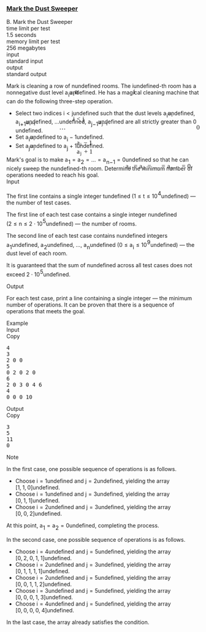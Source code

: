<h3><a href="https://codeforces.com/contest/1705/problem/B" target="_blank" rel="noopener noreferrer">Mark the Dust Sweeper</a></h3>
<div class="header"><div class="title">B. Mark the Dust Sweeper</div><div class="time-limit"><div class="property-title">time limit per test</div>1.5 seconds</div><div class="memory-limit"><div class="property-title">memory limit per test</div>256 megabytes</div><div class="input-file input-standard"><div class="property-title">input</div>standard input</div><div class="output-file output-standard"><div class="property-title">output</div>standard output</div></div><div><p>Mark is cleaning a row of <span class="MathJax_Preview" style="color: inherit;"><span class="MJXp-math" id="MJXp-Span-1"><span class="MJXp-mi MJXp-italic" id="MJXp-Span-2">n</span></span></span><span class="MathJax MathJax_Processed" id="MathJax-Element-1-Frame" tabindex="0" style=""><nobr><span class="math" id="MathJax-Span-1"><span style="display: inline-block; position: relative; width: 0em; height: 0px; font-size: 122%;"><span style="position: absolute;"><span class="mrow" id="MathJax-Span-2"><span class="mi" id="MathJax-Span-3" style="font-family: MathJax_Math-italic;">n</span></span></span></span></span></nobr></span>undefined rooms. The <span class="MathJax_Preview" style="color: inherit;"><span class="MJXp-math" id="MJXp-Span-3"><span class="MJXp-mi MJXp-italic" id="MJXp-Span-4">i</span></span></span><span class="MathJax MathJax_Processed" id="MathJax-Element-2-Frame" tabindex="0" style=""><nobr><span class="math" id="MathJax-Span-4"><span style="display: inline-block; position: relative; width: 0em; height: 0px; font-size: 122%;"><span style="position: absolute;"><span class="mrow" id="MathJax-Span-5"><span class="mi" id="MathJax-Span-6" style="font-family: MathJax_Math-italic;">i</span></span></span></span></span></nobr></span>undefined-th room has a nonnegative dust level <span class="MathJax_Preview" style="color: inherit;"><span class="MJXp-math" id="MJXp-Span-5"><span class="MJXp-msubsup" id="MJXp-Span-6"><span class="MJXp-mi MJXp-italic" id="MJXp-Span-7" style="margin-right: 0.05em;">a</span><span class="MJXp-mi MJXp-italic MJXp-script" id="MJXp-Span-8" style="vertical-align: -0.4em;">i</span></span></span></span><span class="MathJax MathJax_Processed" id="MathJax-Element-3-Frame" tabindex="0" style=""><nobr><span class="math" id="MathJax-Span-7"><span style="display: inline-block; position: relative; width: 0em; height: 0px; font-size: 122%;"><span style="position: absolute;"><span class="mrow" id="MathJax-Span-8"><span class="msubsup" id="MathJax-Span-9"><span style="display: inline-block; position: relative; width: 0.823em; height: 0px;"><span style="position: absolute; clip: rect(3.34em, 1000.53em, 4.16em, -999.997em); top: -3.978em; left: 0em;"><span class="mi" id="MathJax-Span-10" style="font-family: MathJax_Math-italic;">a</span><span style="display: inline-block; width: 0px; height: 3.984em;"></span></span><span style="position: absolute; top: -3.803em; left: 0.53em;"><span class="mi" id="MathJax-Span-11" style="font-size: 70.7%; font-family: MathJax_Math-italic;">i</span><span style="display: inline-block; width: 0px; height: 3.984em;"></span></span></span></span></span></span></span></span></nobr></span>undefined. He has a magical cleaning machine that can do the following three-step operation. </p><ul> <li> Select two indices <span class="MathJax_Preview" style="color: inherit;"><span class="MJXp-math" id="MJXp-Span-9"><span class="MJXp-mi MJXp-italic" id="MJXp-Span-10">i</span><span class="MJXp-mo" id="MJXp-Span-11" style="margin-left: 0.333em; margin-right: 0.333em;">&lt;</span><span class="MJXp-mi MJXp-italic" id="MJXp-Span-12">j</span></span></span><span class="MathJax MathJax_Processed" id="MathJax-Element-4-Frame" tabindex="0" style=""><nobr><span class="math" id="MathJax-Span-12"><span style="display: inline-block; position: relative; width: 0em; height: 0px; font-size: 122%;"><span style="position: absolute;"><span class="mrow" id="MathJax-Span-13"><span class="mi" id="MathJax-Span-14" style="font-family: MathJax_Math-italic;">i</span><span class="mo" id="MathJax-Span-15" style="font-family: MathJax_Main; padding-left: 0.296em;">&lt;</span><span class="mi" id="MathJax-Span-16" style="font-family: MathJax_Math-italic; padding-left: 0.296em;">j</span></span></span></span></span></nobr></span>undefined such that the dust levels <span class="MathJax_Preview" style="color: inherit;"><span class="MJXp-math" id="MJXp-Span-13"><span class="MJXp-msubsup" id="MJXp-Span-14"><span class="MJXp-mi MJXp-italic" id="MJXp-Span-15" style="margin-right: 0.05em;">a</span><span class="MJXp-mi MJXp-italic MJXp-script" id="MJXp-Span-16" style="vertical-align: -0.4em;">i</span></span></span></span><span class="MathJax MathJax_Processed" id="MathJax-Element-5-Frame" tabindex="0" style=""><nobr><span class="math" id="MathJax-Span-17"><span style="display: inline-block; position: relative; width: 0em; height: 0px; font-size: 122%;"><span style="position: absolute;"><span class="mrow" id="MathJax-Span-18"><span class="msubsup" id="MathJax-Span-19"><span style="display: inline-block; position: relative; width: 0.823em; height: 0px;"><span style="position: absolute; clip: rect(3.34em, 1000.53em, 4.16em, -999.997em); top: -3.978em; left: 0em;"><span class="mi" id="MathJax-Span-20" style="font-family: MathJax_Math-italic;">a</span><span style="display: inline-block; width: 0px; height: 3.984em;"></span></span><span style="position: absolute; top: -3.803em; left: 0.53em;"><span class="mi" id="MathJax-Span-21" style="font-size: 70.7%; font-family: MathJax_Math-italic;">i</span><span style="display: inline-block; width: 0px; height: 3.984em;"></span></span></span></span></span></span></span></span></nobr></span>undefined, <span class="MathJax_Preview" style="color: inherit;"><span class="MJXp-math" id="MJXp-Span-17"><span class="MJXp-msubsup" id="MJXp-Span-18"><span class="MJXp-mi MJXp-italic" id="MJXp-Span-19" style="margin-right: 0.05em;">a</span><span class="MJXp-mrow MJXp-script" id="MJXp-Span-20" style="vertical-align: -0.4em;"><span class="MJXp-mi MJXp-italic" id="MJXp-Span-21">i</span><span class="MJXp-mo" id="MJXp-Span-22">+</span><span class="MJXp-mn" id="MJXp-Span-23">1</span></span></span></span></span><span class="MathJax MathJax_Processed" id="MathJax-Element-6-Frame" tabindex="0" style=""><nobr><span class="math" id="MathJax-Span-22"><span style="display: inline-block; position: relative; width: 0em; height: 0px; font-size: 122%;"><span style="position: absolute;"><span class="mrow" id="MathJax-Span-23"><span class="msubsup" id="MathJax-Span-24"><span style="display: inline-block; position: relative; width: 1.759em; height: 0px;"><span style="position: absolute; clip: rect(3.34em, 1000.53em, 4.16em, -999.997em); top: -3.978em; left: 0em;"><span class="mi" id="MathJax-Span-25" style="font-family: MathJax_Math-italic;">a</span><span style="display: inline-block; width: 0px; height: 3.984em;"></span></span><span style="position: absolute; top: -3.803em; left: 0.53em;"><span class="texatom" id="MathJax-Span-26"><span class="mrow" id="MathJax-Span-27"><span class="mi" id="MathJax-Span-28" style="font-size: 70.7%; font-family: MathJax_Math-italic;">i</span><span class="mo" id="MathJax-Span-29" style="font-size: 70.7%; font-family: MathJax_Main;">+</span><span class="mn" id="MathJax-Span-30" style="font-size: 70.7%; font-family: MathJax_Main;">1</span></span></span><span style="display: inline-block; width: 0px; height: 3.984em;"></span></span></span></span></span></span></span></span></nobr></span>undefined, <span class="MathJax_Preview" style="color: inherit;"><span class="MJXp-math" id="MJXp-Span-24"><span class="MJXp-mo" id="MJXp-Span-25" style="margin-left: 0em; margin-right: 0em;">…</span></span></span><span class="MathJax MathJax_Processed" id="MathJax-Element-7-Frame" tabindex="0" style=""><nobr><span class="math" id="MathJax-Span-31"><span style="display: inline-block; position: relative; width: 0em; height: 0px; font-size: 122%;"><span style="position: absolute;"><span class="mrow" id="MathJax-Span-32"><span class="mo" id="MathJax-Span-33" style="font-family: MathJax_Main;">…</span></span></span></span></span></nobr></span>undefined, <span class="MathJax_Preview" style="color: inherit;"><span class="MJXp-math" id="MJXp-Span-26"><span class="MJXp-msubsup" id="MJXp-Span-27"><span class="MJXp-mi MJXp-italic" id="MJXp-Span-28" style="margin-right: 0.05em;">a</span><span class="MJXp-mrow MJXp-script" id="MJXp-Span-29" style="vertical-align: -0.4em;"><span class="MJXp-mi MJXp-italic" id="MJXp-Span-30">j</span><span class="MJXp-mo" id="MJXp-Span-31">−</span><span class="MJXp-mn" id="MJXp-Span-32">1</span></span></span></span></span><span class="MathJax MathJax_Processed" id="MathJax-Element-8-Frame" tabindex="0" style=""><nobr><span class="math" id="MathJax-Span-34"><span style="display: inline-block; position: relative; width: 0em; height: 0px; font-size: 122%;"><span style="position: absolute;"><span class="mrow" id="MathJax-Span-35"><span class="msubsup" id="MathJax-Span-36"><span style="display: inline-block; position: relative; width: 1.818em; height: 0px;"><span style="position: absolute; clip: rect(3.34em, 1000.53em, 4.16em, -999.997em); top: -3.978em; left: 0em;"><span class="mi" id="MathJax-Span-37" style="font-family: MathJax_Math-italic;">a</span><span style="display: inline-block; width: 0px; height: 3.984em;"></span></span><span style="position: absolute; top: -3.803em; left: 0.53em;"><span class="texatom" id="MathJax-Span-38"><span class="mrow" id="MathJax-Span-39"><span class="mi" id="MathJax-Span-40" style="font-size: 70.7%; font-family: MathJax_Math-italic;">j</span><span class="mo" id="MathJax-Span-41" style="font-size: 70.7%; font-family: MathJax_Main;">−</span><span class="mn" id="MathJax-Span-42" style="font-size: 70.7%; font-family: MathJax_Main;">1</span></span></span><span style="display: inline-block; width: 0px; height: 3.984em;"></span></span></span></span></span></span></span></span></nobr></span>undefined are all strictly greater than <span class="MathJax_Preview" style="color: inherit;"><span class="MJXp-math" id="MJXp-Span-33"><span class="MJXp-mn" id="MJXp-Span-34">0</span></span></span><span class="MathJax MathJax_Processed" id="MathJax-Element-9-Frame" tabindex="0" style=""><nobr><span class="math" id="MathJax-Span-43"><span style="display: inline-block; position: relative; width: 0em; height: 0px; font-size: 122%;"><span style="position: absolute;"><span class="mrow" id="MathJax-Span-44"><span class="mn" id="MathJax-Span-45" style="font-family: MathJax_Main;">0</span></span></span></span></span></nobr></span>undefined. </li><li> Set <span class="MathJax_Preview" style="color: inherit;"><span class="MJXp-math" id="MJXp-Span-35"><span class="MJXp-msubsup" id="MJXp-Span-36"><span class="MJXp-mi MJXp-italic" id="MJXp-Span-37" style="margin-right: 0.05em;">a</span><span class="MJXp-mi MJXp-italic MJXp-script" id="MJXp-Span-38" style="vertical-align: -0.4em;">i</span></span></span></span><span class="MathJax MathJax_Processed" id="MathJax-Element-10-Frame" tabindex="0" style=""><nobr><span class="math" id="MathJax-Span-46"><span style="display: inline-block; position: relative; width: 0em; height: 0px; font-size: 122%;"><span style="position: absolute;"><span class="mrow" id="MathJax-Span-47"><span class="msubsup" id="MathJax-Span-48"><span style="display: inline-block; position: relative; width: 0.823em; height: 0px;"><span style="position: absolute; clip: rect(3.34em, 1000.53em, 4.16em, -999.997em); top: -3.978em; left: 0em;"><span class="mi" id="MathJax-Span-49" style="font-family: MathJax_Math-italic;">a</span><span style="display: inline-block; width: 0px; height: 3.984em;"></span></span><span style="position: absolute; top: -3.803em; left: 0.53em;"><span class="mi" id="MathJax-Span-50" style="font-size: 70.7%; font-family: MathJax_Math-italic;">i</span><span style="display: inline-block; width: 0px; height: 3.984em;"></span></span></span></span></span></span></span></span></nobr></span>undefined to <span class="MathJax_Preview" style="color: inherit;"><span class="MJXp-math" id="MJXp-Span-39"><span class="MJXp-msubsup" id="MJXp-Span-40"><span class="MJXp-mi MJXp-italic" id="MJXp-Span-41" style="margin-right: 0.05em;">a</span><span class="MJXp-mi MJXp-italic MJXp-script" id="MJXp-Span-42" style="vertical-align: -0.4em;">i</span></span><span class="MJXp-mo" id="MJXp-Span-43" style="margin-left: 0.267em; margin-right: 0.267em;">−</span><span class="MJXp-mn" id="MJXp-Span-44">1</span></span></span><span class="MathJax MathJax_Processed" id="MathJax-Element-11-Frame" tabindex="0" style=""><nobr><span class="math" id="MathJax-Span-51"><span style="display: inline-block; position: relative; width: 0em; height: 0px; font-size: 122%;"><span style="position: absolute;"><span class="mrow" id="MathJax-Span-52"><span class="msubsup" id="MathJax-Span-53"><span style="display: inline-block; position: relative; width: 0.823em; height: 0px;"><span style="position: absolute; clip: rect(3.34em, 1000.53em, 4.16em, -999.997em); top: -3.978em; left: 0em;"><span class="mi" id="MathJax-Span-54" style="font-family: MathJax_Math-italic;">a</span><span style="display: inline-block; width: 0px; height: 3.984em;"></span></span><span style="position: absolute; top: -3.803em; left: 0.53em;"><span class="mi" id="MathJax-Span-55" style="font-size: 70.7%; font-family: MathJax_Math-italic;">i</span><span style="display: inline-block; width: 0px; height: 3.984em;"></span></span></span></span><span class="mo" id="MathJax-Span-56" style="font-family: MathJax_Main; padding-left: 0.237em;">−</span><span class="mn" id="MathJax-Span-57" style="font-family: MathJax_Main; padding-left: 0.237em;">1</span></span></span></span></span></nobr></span>undefined. </li><li> Set <span class="MathJax_Preview" style="color: inherit;"><span class="MJXp-math" id="MJXp-Span-45"><span class="MJXp-msubsup" id="MJXp-Span-46"><span class="MJXp-mi MJXp-italic" id="MJXp-Span-47" style="margin-right: 0.05em;">a</span><span class="MJXp-mi MJXp-italic MJXp-script" id="MJXp-Span-48" style="vertical-align: -0.4em;">j</span></span></span></span><span class="MathJax MathJax_Processed" id="MathJax-Element-12-Frame" tabindex="0" style=""><nobr><span class="math" id="MathJax-Span-58"><span style="display: inline-block; position: relative; width: 0em; height: 0px; font-size: 122%;"><span style="position: absolute;"><span class="mrow" id="MathJax-Span-59"><span class="msubsup" id="MathJax-Span-60"><span style="display: inline-block; position: relative; width: 0.881em; height: 0px;"><span style="position: absolute; clip: rect(3.34em, 1000.53em, 4.16em, -999.997em); top: -3.978em; left: 0em;"><span class="mi" id="MathJax-Span-61" style="font-family: MathJax_Math-italic;">a</span><span style="display: inline-block; width: 0px; height: 3.984em;"></span></span><span style="position: absolute; top: -3.803em; left: 0.53em;"><span class="mi" id="MathJax-Span-62" style="font-size: 70.7%; font-family: MathJax_Math-italic;">j</span><span style="display: inline-block; width: 0px; height: 3.984em;"></span></span></span></span></span></span></span></span></nobr></span>undefined to <span class="MathJax_Preview" style="color: inherit;"><span class="MJXp-math" id="MJXp-Span-49"><span class="MJXp-msubsup" id="MJXp-Span-50"><span class="MJXp-mi MJXp-italic" id="MJXp-Span-51" style="margin-right: 0.05em;">a</span><span class="MJXp-mi MJXp-italic MJXp-script" id="MJXp-Span-52" style="vertical-align: -0.4em;">j</span></span><span class="MJXp-mo" id="MJXp-Span-53" style="margin-left: 0.267em; margin-right: 0.267em;">+</span><span class="MJXp-mn" id="MJXp-Span-54">1</span></span></span><span class="MathJax MathJax_Processed" id="MathJax-Element-13-Frame" tabindex="0" style=""><nobr><span class="math" id="MathJax-Span-63"><span style="display: inline-block; position: relative; width: 0em; height: 0px; font-size: 122%;"><span style="position: absolute;"><span class="mrow" id="MathJax-Span-64"><span class="msubsup" id="MathJax-Span-65"><span style="display: inline-block; position: relative; width: 0.881em; height: 0px;"><span style="position: absolute; clip: rect(3.34em, 1000.53em, 4.16em, -999.997em); top: -3.978em; left: 0em;"><span class="mi" id="MathJax-Span-66" style="font-family: MathJax_Math-italic;">a</span><span style="display: inline-block; width: 0px; height: 3.984em;"></span></span><span style="position: absolute; top: -3.803em; left: 0.53em;"><span class="mi" id="MathJax-Span-67" style="font-size: 70.7%; font-family: MathJax_Math-italic;">j</span><span style="display: inline-block; width: 0px; height: 3.984em;"></span></span></span></span><span class="mo" id="MathJax-Span-68" style="font-family: MathJax_Main; padding-left: 0.237em;">+</span><span class="mn" id="MathJax-Span-69" style="font-family: MathJax_Main; padding-left: 0.237em;">1</span></span></span></span></span></nobr></span>undefined. </li></ul> Mark's goal is to make <span class="MathJax_Preview" style="color: inherit;"><span class="MJXp-math" id="MJXp-Span-55"><span class="MJXp-msubsup" id="MJXp-Span-56"><span class="MJXp-mi MJXp-italic" id="MJXp-Span-57" style="margin-right: 0.05em;">a</span><span class="MJXp-mn MJXp-script" id="MJXp-Span-58" style="vertical-align: -0.4em;">1</span></span><span class="MJXp-mo" id="MJXp-Span-59" style="margin-left: 0.333em; margin-right: 0.333em;">=</span><span class="MJXp-msubsup" id="MJXp-Span-60"><span class="MJXp-mi MJXp-italic" id="MJXp-Span-61" style="margin-right: 0.05em;">a</span><span class="MJXp-mn MJXp-script" id="MJXp-Span-62" style="vertical-align: -0.4em;">2</span></span><span class="MJXp-mo" id="MJXp-Span-63" style="margin-left: 0.333em; margin-right: 0.333em;">=</span><span class="MJXp-mo" id="MJXp-Span-64" style="margin-left: 0em; margin-right: 0em;">…</span><span class="MJXp-mo" id="MJXp-Span-65" style="margin-left: 0.333em; margin-right: 0.333em;">=</span><span class="MJXp-msubsup" id="MJXp-Span-66"><span class="MJXp-mi MJXp-italic" id="MJXp-Span-67" style="margin-right: 0.05em;">a</span><span class="MJXp-mrow MJXp-script" id="MJXp-Span-68" style="vertical-align: -0.4em;"><span class="MJXp-mi MJXp-italic" id="MJXp-Span-69">n</span><span class="MJXp-mo" id="MJXp-Span-70">−</span><span class="MJXp-mn" id="MJXp-Span-71">1</span></span></span><span class="MJXp-mo" id="MJXp-Span-72" style="margin-left: 0.333em; margin-right: 0.333em;">=</span><span class="MJXp-mn" id="MJXp-Span-73">0</span></span></span><span class="MathJax MathJax_Processed" id="MathJax-Element-14-Frame" tabindex="0" style=""><nobr><span class="math" id="MathJax-Span-70"><span style="display: inline-block; position: relative; width: 0em; height: 0px; font-size: 122%;"><span style="position: absolute;"><span class="mrow" id="MathJax-Span-71"><span class="msubsup" id="MathJax-Span-72"><span style="display: inline-block; position: relative; width: 0.94em; height: 0px;"><span style="position: absolute; clip: rect(3.34em, 1000.53em, 4.16em, -999.997em); top: -3.978em; left: 0em;"><span class="mi" id="MathJax-Span-73" style="font-family: MathJax_Math-italic;">a</span><span style="display: inline-block; width: 0px; height: 3.984em;"></span></span><span style="position: absolute; top: -3.803em; left: 0.53em;"><span class="mn" id="MathJax-Span-74" style="font-size: 70.7%; font-family: MathJax_Main;">1</span><span style="display: inline-block; width: 0px; height: 3.984em;"></span></span></span></span><span class="mo" id="MathJax-Span-75" style="font-family: MathJax_Main; padding-left: 0.296em;">=</span><span class="msubsup" id="MathJax-Span-76" style="padding-left: 0.296em;"><span style="display: inline-block; position: relative; width: 0.94em; height: 0px;"><span style="position: absolute; clip: rect(3.34em, 1000.53em, 4.16em, -999.997em); top: -3.978em; left: 0em;"><span class="mi" id="MathJax-Span-77" style="font-family: MathJax_Math-italic;">a</span><span style="display: inline-block; width: 0px; height: 3.984em;"></span></span><span style="position: absolute; top: -3.803em; left: 0.53em;"><span class="mn" id="MathJax-Span-78" style="font-size: 70.7%; font-family: MathJax_Main;">2</span><span style="display: inline-block; width: 0px; height: 3.984em;"></span></span></span></span><span class="mo" id="MathJax-Span-79" style="font-family: MathJax_Main; padding-left: 0.296em;">=</span><span class="mo" id="MathJax-Span-80" style="font-family: MathJax_Main; padding-left: 0.296em;">…</span><span class="mo" id="MathJax-Span-81" style="font-family: MathJax_Main; padding-left: 0.296em;">=</span><span class="msubsup" id="MathJax-Span-82" style="padding-left: 0.296em;"><span style="display: inline-block; position: relative; width: 1.935em; height: 0px;"><span style="position: absolute; clip: rect(3.34em, 1000.53em, 4.16em, -999.997em); top: -3.978em; left: 0em;"><span class="mi" id="MathJax-Span-83" style="font-family: MathJax_Math-italic;">a</span><span style="display: inline-block; width: 0px; height: 3.984em;"></span></span><span style="position: absolute; top: -3.803em; left: 0.53em;"><span class="texatom" id="MathJax-Span-84"><span class="mrow" id="MathJax-Span-85"><span class="mi" id="MathJax-Span-86" style="font-size: 70.7%; font-family: MathJax_Math-italic;">n</span><span class="mo" id="MathJax-Span-87" style="font-size: 70.7%; font-family: MathJax_Main;">−</span><span class="mn" id="MathJax-Span-88" style="font-size: 70.7%; font-family: MathJax_Main;">1</span></span></span><span style="display: inline-block; width: 0px; height: 3.984em;"></span></span></span></span><span class="mo" id="MathJax-Span-89" style="font-family: MathJax_Main; padding-left: 0.296em;">=</span><span class="mn" id="MathJax-Span-90" style="font-family: MathJax_Main; padding-left: 0.296em;">0</span></span></span></span></span></nobr></span>undefined so that he can nicely sweep the <span class="MathJax_Preview" style="color: inherit;"><span class="MJXp-math" id="MJXp-Span-74"><span class="MJXp-mi MJXp-italic" id="MJXp-Span-75">n</span></span></span><span class="MathJax MathJax_Processing" id="MathJax-Element-15-Frame" tabindex="0"></span>undefined-th room. Determine the minimum number of operations needed to reach his goal.</div><div class="input-specification"><div class="section-title">Input</div><p>The first line contains a single integer <span class="MathJax_Preview" style="color: inherit;"><span class="MJXp-math" id="MJXp-Span-76"><span class="MJXp-mi MJXp-italic" id="MJXp-Span-77">t</span></span></span><span class="MathJax MathJax_Processing" id="MathJax-Element-16-Frame" tabindex="0"></span>undefined (<span class="MathJax_Preview" style="color: inherit;"><span class="MJXp-math" id="MJXp-Span-78"><span class="MJXp-mn" id="MJXp-Span-79">1</span><span class="MJXp-mo" id="MJXp-Span-80" style="margin-left: 0.333em; margin-right: 0.333em;">≤</span><span class="MJXp-mi MJXp-italic" id="MJXp-Span-81">t</span><span class="MJXp-mo" id="MJXp-Span-82" style="margin-left: 0.333em; margin-right: 0.333em;">≤</span><span class="MJXp-msubsup" id="MJXp-Span-83"><span class="MJXp-mn" id="MJXp-Span-84" style="margin-right: 0.05em;">10</span><span class="MJXp-mn MJXp-script" id="MJXp-Span-85" style="vertical-align: 0.5em;">4</span></span></span></span><span class="MathJax MathJax_Processing" id="MathJax-Element-17-Frame" tabindex="0"></span>undefined) — the number of test cases.</p><p>The first line of each test case contains a single integer <span class="MathJax_Preview" style="color: inherit;"><span class="MJXp-math" id="MJXp-Span-86"><span class="MJXp-mi MJXp-italic" id="MJXp-Span-87">n</span></span></span><span class="MathJax MathJax_Processing" id="MathJax-Element-18-Frame" tabindex="0"></span>undefined (<span class="MathJax_Preview" style="color: inherit;"><span class="MJXp-math" id="MJXp-Span-88"><span class="MJXp-mn" id="MJXp-Span-89">2</span><span class="MJXp-mo" id="MJXp-Span-90" style="margin-left: 0.333em; margin-right: 0.333em;">≤</span><span class="MJXp-mi MJXp-italic" id="MJXp-Span-91">n</span><span class="MJXp-mo" id="MJXp-Span-92" style="margin-left: 0.333em; margin-right: 0.333em;">≤</span><span class="MJXp-mn" id="MJXp-Span-93">2</span><span class="MJXp-mo" id="MJXp-Span-94" style="margin-left: 0.267em; margin-right: 0.267em;">⋅</span><span class="MJXp-msubsup" id="MJXp-Span-95"><span class="MJXp-mn" id="MJXp-Span-96" style="margin-right: 0.05em;">10</span><span class="MJXp-mn MJXp-script" id="MJXp-Span-97" style="vertical-align: 0.5em;">5</span></span></span></span><span class="MathJax MathJax_Processing" id="MathJax-Element-19-Frame" tabindex="0"></span>undefined) — the number of rooms.</p><p>The second line of each test case contains <span class="MathJax_Preview" style="color: inherit;"><span class="MJXp-math" id="MJXp-Span-98"><span class="MJXp-mi MJXp-italic" id="MJXp-Span-99">n</span></span></span><span class="MathJax MathJax_Processing" id="MathJax-Element-20-Frame" tabindex="0"></span>undefined integers <span class="MathJax_Preview" style="color: inherit;"><span class="MJXp-math" id="MJXp-Span-100"><span class="MJXp-msubsup" id="MJXp-Span-101"><span class="MJXp-mi MJXp-italic" id="MJXp-Span-102" style="margin-right: 0.05em;">a</span><span class="MJXp-mn MJXp-script" id="MJXp-Span-103" style="vertical-align: -0.4em;">1</span></span></span></span><span class="MathJax MathJax_Processing" id="MathJax-Element-21-Frame" tabindex="0"></span>undefined, <span class="MathJax_Preview" style="color: inherit;"><span class="MJXp-math" id="MJXp-Span-104"><span class="MJXp-msubsup" id="MJXp-Span-105"><span class="MJXp-mi MJXp-italic" id="MJXp-Span-106" style="margin-right: 0.05em;">a</span><span class="MJXp-mn MJXp-script" id="MJXp-Span-107" style="vertical-align: -0.4em;">2</span></span></span></span><span class="MathJax MathJax_Processing" id="MathJax-Element-22-Frame" tabindex="0"></span>undefined, ..., <span class="MathJax_Preview" style="color: inherit;"><span class="MJXp-math" id="MJXp-Span-108"><span class="MJXp-msubsup" id="MJXp-Span-109"><span class="MJXp-mi MJXp-italic" id="MJXp-Span-110" style="margin-right: 0.05em;">a</span><span class="MJXp-mi MJXp-italic MJXp-script" id="MJXp-Span-111" style="vertical-align: -0.4em;">n</span></span></span></span><span class="MathJax MathJax_Processing" id="MathJax-Element-23-Frame" tabindex="0"></span>undefined (<span class="MathJax_Preview" style="color: inherit;"><span class="MJXp-math" id="MJXp-Span-112"><span class="MJXp-mn" id="MJXp-Span-113">0</span><span class="MJXp-mo" id="MJXp-Span-114" style="margin-left: 0.333em; margin-right: 0.333em;">≤</span><span class="MJXp-msubsup" id="MJXp-Span-115"><span class="MJXp-mi MJXp-italic" id="MJXp-Span-116" style="margin-right: 0.05em;">a</span><span class="MJXp-mi MJXp-italic MJXp-script" id="MJXp-Span-117" style="vertical-align: -0.4em;">i</span></span><span class="MJXp-mo" id="MJXp-Span-118" style="margin-left: 0.333em; margin-right: 0.333em;">≤</span><span class="MJXp-msubsup" id="MJXp-Span-119"><span class="MJXp-mn" id="MJXp-Span-120" style="margin-right: 0.05em;">10</span><span class="MJXp-mn MJXp-script" id="MJXp-Span-121" style="vertical-align: 0.5em;">9</span></span></span></span><span class="MathJax MathJax_Processing" id="MathJax-Element-24-Frame" tabindex="0"></span>undefined) — the dust level of each room.</p><p>It is guaranteed that the sum of <span class="MathJax_Preview" style="color: inherit;"><span class="MJXp-math" id="MJXp-Span-122"><span class="MJXp-mi MJXp-italic" id="MJXp-Span-123">n</span></span></span><span class="MathJax MathJax_Processing" id="MathJax-Element-25-Frame" tabindex="0"></span>undefined across all test cases does not exceed <span class="MathJax_Preview" style="color: inherit;"><span class="MJXp-math" id="MJXp-Span-124"><span class="MJXp-mn" id="MJXp-Span-125">2</span><span class="MJXp-mo" id="MJXp-Span-126" style="margin-left: 0.267em; margin-right: 0.267em;">⋅</span><span class="MJXp-msubsup" id="MJXp-Span-127"><span class="MJXp-mn" id="MJXp-Span-128" style="margin-right: 0.05em;">10</span><span class="MJXp-mn MJXp-script" id="MJXp-Span-129" style="vertical-align: 0.5em;">5</span></span></span></span><span class="MathJax MathJax_Processing" id="MathJax-Element-26-Frame" tabindex="0"></span>undefined.</p></div><div class="output-specification"><div class="section-title">Output</div><p>For each test case, print a line containing a single integer — the minimum number of operations. It can be proven that there is a sequence of operations that meets the goal.</p></div><div class="sample-tests"><div class="section-title">Example</div><div class="sample-test"><div class="input"><div class="title">Input<div title="Copy" data-clipboard-target="#id0026045422472382795" id="id001012050148548801" class="input-output-copier">Copy</div></div><pre id="id0026045422472382795"><div class="test-example-line test-example-line-even test-example-line-0">4</div><div class="test-example-line test-example-line-odd test-example-line-1">3</div><div class="test-example-line test-example-line-odd test-example-line-1">2 0 0</div><div class="test-example-line test-example-line-even test-example-line-2">5</div><div class="test-example-line test-example-line-even test-example-line-2">0 2 0 2 0</div><div class="test-example-line test-example-line-odd test-example-line-3">6</div><div class="test-example-line test-example-line-odd test-example-line-3">2 0 3 0 4 6</div><div class="test-example-line test-example-line-even test-example-line-4">4</div><div class="test-example-line test-example-line-even test-example-line-4">0 0 0 10</div></pre></div><div class="output"><div class="title">Output<div title="Copy" data-clipboard-target="#id007308238597231222" id="id009571971110805773" class="input-output-copier">Copy</div></div><pre id="id007308238597231222">3
5
11
0
</pre></div></div></div><div class="note"><div class="section-title">Note</div><p>In the first case, one possible sequence of operations is as follows. </p><ul> <li> Choose <span class="MathJax_Preview" style="color: inherit;"><span class="MJXp-math" id="MJXp-Span-130"><span class="MJXp-mi MJXp-italic" id="MJXp-Span-131">i</span><span class="MJXp-mo" id="MJXp-Span-132" style="margin-left: 0.333em; margin-right: 0.333em;">=</span><span class="MJXp-mn" id="MJXp-Span-133">1</span></span></span><span class="MathJax MathJax_Processing" id="MathJax-Element-27-Frame" tabindex="0"></span>undefined and <span class="MathJax_Preview" style="color: inherit;"><span class="MJXp-math" id="MJXp-Span-134"><span class="MJXp-mi MJXp-italic" id="MJXp-Span-135">j</span><span class="MJXp-mo" id="MJXp-Span-136" style="margin-left: 0.333em; margin-right: 0.333em;">=</span><span class="MJXp-mn" id="MJXp-Span-137">2</span></span></span><span class="MathJax MathJax_Processing" id="MathJax-Element-28-Frame" tabindex="0"></span>undefined, yielding the array <span class="MathJax_Preview" style="color: inherit;"><span class="MJXp-math" id="MJXp-Span-138"><span class="MJXp-mo" id="MJXp-Span-139" style="margin-left: 0em; margin-right: 0em;">[</span><span class="MJXp-mn" id="MJXp-Span-140">1</span><span class="MJXp-mo" id="MJXp-Span-141" style="margin-left: 0em; margin-right: 0.222em;">,</span><span class="MJXp-mn" id="MJXp-Span-142">1</span><span class="MJXp-mo" id="MJXp-Span-143" style="margin-left: 0em; margin-right: 0.222em;">,</span><span class="MJXp-mn" id="MJXp-Span-144">0</span><span class="MJXp-mo" id="MJXp-Span-145" style="margin-left: 0em; margin-right: 0em;">]</span></span></span><span class="MathJax MathJax_Processing" id="MathJax-Element-29-Frame" tabindex="0"></span>undefined. </li><li> Choose <span class="MathJax_Preview" style="color: inherit;"><span class="MJXp-math" id="MJXp-Span-146"><span class="MJXp-mi MJXp-italic" id="MJXp-Span-147">i</span><span class="MJXp-mo" id="MJXp-Span-148" style="margin-left: 0.333em; margin-right: 0.333em;">=</span><span class="MJXp-mn" id="MJXp-Span-149">1</span></span></span><span class="MathJax MathJax_Processing" id="MathJax-Element-30-Frame" tabindex="0"></span>undefined and <span class="MathJax_Preview" style="color: inherit;"><span class="MJXp-math" id="MJXp-Span-150"><span class="MJXp-mi MJXp-italic" id="MJXp-Span-151">j</span><span class="MJXp-mo" id="MJXp-Span-152" style="margin-left: 0.333em; margin-right: 0.333em;">=</span><span class="MJXp-mn" id="MJXp-Span-153">3</span></span></span><span class="MathJax MathJax_Processing" id="MathJax-Element-31-Frame" tabindex="0"></span>undefined, yielding the array <span class="MathJax_Preview" style="color: inherit;"><span class="MJXp-math" id="MJXp-Span-154"><span class="MJXp-mo" id="MJXp-Span-155" style="margin-left: 0em; margin-right: 0em;">[</span><span class="MJXp-mn" id="MJXp-Span-156">0</span><span class="MJXp-mo" id="MJXp-Span-157" style="margin-left: 0em; margin-right: 0.222em;">,</span><span class="MJXp-mn" id="MJXp-Span-158">1</span><span class="MJXp-mo" id="MJXp-Span-159" style="margin-left: 0em; margin-right: 0.222em;">,</span><span class="MJXp-mn" id="MJXp-Span-160">1</span><span class="MJXp-mo" id="MJXp-Span-161" style="margin-left: 0em; margin-right: 0em;">]</span></span></span><span class="MathJax MathJax_Processing" id="MathJax-Element-32-Frame" tabindex="0"></span>undefined. </li><li> Choose <span class="MathJax_Preview" style="color: inherit;"><span class="MJXp-math" id="MJXp-Span-162"><span class="MJXp-mi MJXp-italic" id="MJXp-Span-163">i</span><span class="MJXp-mo" id="MJXp-Span-164" style="margin-left: 0.333em; margin-right: 0.333em;">=</span><span class="MJXp-mn" id="MJXp-Span-165">2</span></span></span><span class="MathJax MathJax_Processing" id="MathJax-Element-33-Frame" tabindex="0"></span>undefined and <span class="MathJax_Preview" style="color: inherit;"><span class="MJXp-math" id="MJXp-Span-166"><span class="MJXp-mi MJXp-italic" id="MJXp-Span-167">j</span><span class="MJXp-mo" id="MJXp-Span-168" style="margin-left: 0.333em; margin-right: 0.333em;">=</span><span class="MJXp-mn" id="MJXp-Span-169">3</span></span></span><span class="MathJax MathJax_Processing" id="MathJax-Element-34-Frame" tabindex="0"></span>undefined, yielding the array <span class="MathJax_Preview" style="color: inherit;"><span class="MJXp-math" id="MJXp-Span-170"><span class="MJXp-mo" id="MJXp-Span-171" style="margin-left: 0em; margin-right: 0em;">[</span><span class="MJXp-mn" id="MJXp-Span-172">0</span><span class="MJXp-mo" id="MJXp-Span-173" style="margin-left: 0em; margin-right: 0.222em;">,</span><span class="MJXp-mn" id="MJXp-Span-174">0</span><span class="MJXp-mo" id="MJXp-Span-175" style="margin-left: 0em; margin-right: 0.222em;">,</span><span class="MJXp-mn" id="MJXp-Span-176">2</span><span class="MJXp-mo" id="MJXp-Span-177" style="margin-left: 0em; margin-right: 0em;">]</span></span></span><span class="MathJax MathJax_Processing" id="MathJax-Element-35-Frame" tabindex="0"></span>undefined. </li></ul> At this point, <span class="MathJax_Preview" style="color: inherit;"><span class="MJXp-math" id="MJXp-Span-178"><span class="MJXp-msubsup" id="MJXp-Span-179"><span class="MJXp-mi MJXp-italic" id="MJXp-Span-180" style="margin-right: 0.05em;">a</span><span class="MJXp-mn MJXp-script" id="MJXp-Span-181" style="vertical-align: -0.4em;">1</span></span><span class="MJXp-mo" id="MJXp-Span-182" style="margin-left: 0.333em; margin-right: 0.333em;">=</span><span class="MJXp-msubsup" id="MJXp-Span-183"><span class="MJXp-mi MJXp-italic" id="MJXp-Span-184" style="margin-right: 0.05em;">a</span><span class="MJXp-mn MJXp-script" id="MJXp-Span-185" style="vertical-align: -0.4em;">2</span></span><span class="MJXp-mo" id="MJXp-Span-186" style="margin-left: 0.333em; margin-right: 0.333em;">=</span><span class="MJXp-mn" id="MJXp-Span-187">0</span></span></span><span class="MathJax MathJax_Processing" id="MathJax-Element-36-Frame" tabindex="0"></span>undefined, completing the process.<p>In the second case, one possible sequence of operations is as follows. </p><ul> <li> Choose <span class="MathJax_Preview" style="color: inherit;"><span class="MJXp-math" id="MJXp-Span-188"><span class="MJXp-mi MJXp-italic" id="MJXp-Span-189">i</span><span class="MJXp-mo" id="MJXp-Span-190" style="margin-left: 0.333em; margin-right: 0.333em;">=</span><span class="MJXp-mn" id="MJXp-Span-191">4</span></span></span><span class="MathJax MathJax_Processing" id="MathJax-Element-37-Frame" tabindex="0"></span>undefined and <span class="MathJax_Preview" style="color: inherit;"><span class="MJXp-math" id="MJXp-Span-192"><span class="MJXp-mi MJXp-italic" id="MJXp-Span-193">j</span><span class="MJXp-mo" id="MJXp-Span-194" style="margin-left: 0.333em; margin-right: 0.333em;">=</span><span class="MJXp-mn" id="MJXp-Span-195">5</span></span></span><span class="MathJax MathJax_Processing" id="MathJax-Element-38-Frame" tabindex="0"></span>undefined, yielding the array <span class="MathJax_Preview" style="color: inherit;"><span class="MJXp-math" id="MJXp-Span-196"><span class="MJXp-mo" id="MJXp-Span-197" style="margin-left: 0em; margin-right: 0em;">[</span><span class="MJXp-mn" id="MJXp-Span-198">0</span><span class="MJXp-mo" id="MJXp-Span-199" style="margin-left: 0em; margin-right: 0.222em;">,</span><span class="MJXp-mn" id="MJXp-Span-200">2</span><span class="MJXp-mo" id="MJXp-Span-201" style="margin-left: 0em; margin-right: 0.222em;">,</span><span class="MJXp-mn" id="MJXp-Span-202">0</span><span class="MJXp-mo" id="MJXp-Span-203" style="margin-left: 0em; margin-right: 0.222em;">,</span><span class="MJXp-mn" id="MJXp-Span-204">1</span><span class="MJXp-mo" id="MJXp-Span-205" style="margin-left: 0em; margin-right: 0.222em;">,</span><span class="MJXp-mn" id="MJXp-Span-206">1</span><span class="MJXp-mo" id="MJXp-Span-207" style="margin-left: 0em; margin-right: 0em;">]</span></span></span><span class="MathJax MathJax_Processing" id="MathJax-Element-39-Frame" tabindex="0"></span>undefined. </li><li> Choose <span class="MathJax_Preview" style="color: inherit;"><span class="MJXp-math" id="MJXp-Span-208"><span class="MJXp-mi MJXp-italic" id="MJXp-Span-209">i</span><span class="MJXp-mo" id="MJXp-Span-210" style="margin-left: 0.333em; margin-right: 0.333em;">=</span><span class="MJXp-mn" id="MJXp-Span-211">2</span></span></span><span class="MathJax MathJax_Processing" id="MathJax-Element-40-Frame" tabindex="0"></span>undefined and <span class="MathJax_Preview" style="color: inherit;"><span class="MJXp-math" id="MJXp-Span-212"><span class="MJXp-mi MJXp-italic" id="MJXp-Span-213">j</span><span class="MJXp-mo" id="MJXp-Span-214" style="margin-left: 0.333em; margin-right: 0.333em;">=</span><span class="MJXp-mn" id="MJXp-Span-215">3</span></span></span><span class="MathJax MathJax_Processing" id="MathJax-Element-41-Frame" tabindex="0"></span>undefined, yielding the array <span class="MathJax_Preview" style="color: inherit;"><span class="MJXp-math" id="MJXp-Span-216"><span class="MJXp-mo" id="MJXp-Span-217" style="margin-left: 0em; margin-right: 0em;">[</span><span class="MJXp-mn" id="MJXp-Span-218">0</span><span class="MJXp-mo" id="MJXp-Span-219" style="margin-left: 0em; margin-right: 0.222em;">,</span><span class="MJXp-mn" id="MJXp-Span-220">1</span><span class="MJXp-mo" id="MJXp-Span-221" style="margin-left: 0em; margin-right: 0.222em;">,</span><span class="MJXp-mn" id="MJXp-Span-222">1</span><span class="MJXp-mo" id="MJXp-Span-223" style="margin-left: 0em; margin-right: 0.222em;">,</span><span class="MJXp-mn" id="MJXp-Span-224">1</span><span class="MJXp-mo" id="MJXp-Span-225" style="margin-left: 0em; margin-right: 0.222em;">,</span><span class="MJXp-mn" id="MJXp-Span-226">1</span><span class="MJXp-mo" id="MJXp-Span-227" style="margin-left: 0em; margin-right: 0em;">]</span></span></span><span class="MathJax MathJax_Processing" id="MathJax-Element-42-Frame" tabindex="0"></span>undefined. </li><li> Choose <span class="MathJax_Preview" style="color: inherit;"><span class="MJXp-math" id="MJXp-Span-228"><span class="MJXp-mi MJXp-italic" id="MJXp-Span-229">i</span><span class="MJXp-mo" id="MJXp-Span-230" style="margin-left: 0.333em; margin-right: 0.333em;">=</span><span class="MJXp-mn" id="MJXp-Span-231">2</span></span></span><span class="MathJax MathJax_Processing" id="MathJax-Element-43-Frame" tabindex="0"></span>undefined and <span class="MathJax_Preview" style="color: inherit;"><span class="MJXp-math" id="MJXp-Span-232"><span class="MJXp-mi MJXp-italic" id="MJXp-Span-233">j</span><span class="MJXp-mo" id="MJXp-Span-234" style="margin-left: 0.333em; margin-right: 0.333em;">=</span><span class="MJXp-mn" id="MJXp-Span-235">5</span></span></span><span class="MathJax MathJax_Processing" id="MathJax-Element-44-Frame" tabindex="0"></span>undefined, yielding the array <span class="MathJax_Preview" style="color: inherit;"><span class="MJXp-math" id="MJXp-Span-236"><span class="MJXp-mo" id="MJXp-Span-237" style="margin-left: 0em; margin-right: 0em;">[</span><span class="MJXp-mn" id="MJXp-Span-238">0</span><span class="MJXp-mo" id="MJXp-Span-239" style="margin-left: 0em; margin-right: 0.222em;">,</span><span class="MJXp-mn" id="MJXp-Span-240">0</span><span class="MJXp-mo" id="MJXp-Span-241" style="margin-left: 0em; margin-right: 0.222em;">,</span><span class="MJXp-mn" id="MJXp-Span-242">1</span><span class="MJXp-mo" id="MJXp-Span-243" style="margin-left: 0em; margin-right: 0.222em;">,</span><span class="MJXp-mn" id="MJXp-Span-244">1</span><span class="MJXp-mo" id="MJXp-Span-245" style="margin-left: 0em; margin-right: 0.222em;">,</span><span class="MJXp-mn" id="MJXp-Span-246">2</span><span class="MJXp-mo" id="MJXp-Span-247" style="margin-left: 0em; margin-right: 0em;">]</span></span></span><span class="MathJax MathJax_Processing" id="MathJax-Element-45-Frame" tabindex="0"></span>undefined. </li><li> Choose <span class="MathJax_Preview" style="color: inherit;"><span class="MJXp-math" id="MJXp-Span-248"><span class="MJXp-mi MJXp-italic" id="MJXp-Span-249">i</span><span class="MJXp-mo" id="MJXp-Span-250" style="margin-left: 0.333em; margin-right: 0.333em;">=</span><span class="MJXp-mn" id="MJXp-Span-251">3</span></span></span><span class="MathJax MathJax_Processing" id="MathJax-Element-46-Frame" tabindex="0"></span>undefined and <span class="MathJax_Preview" style="color: inherit;"><span class="MJXp-math" id="MJXp-Span-252"><span class="MJXp-mi MJXp-italic" id="MJXp-Span-253">j</span><span class="MJXp-mo" id="MJXp-Span-254" style="margin-left: 0.333em; margin-right: 0.333em;">=</span><span class="MJXp-mn" id="MJXp-Span-255">5</span></span></span><span class="MathJax MathJax_Processing" id="MathJax-Element-47-Frame" tabindex="0"></span>undefined, yielding the array <span class="MathJax_Preview" style="color: inherit;"><span class="MJXp-math" id="MJXp-Span-256"><span class="MJXp-mo" id="MJXp-Span-257" style="margin-left: 0em; margin-right: 0em;">[</span><span class="MJXp-mn" id="MJXp-Span-258">0</span><span class="MJXp-mo" id="MJXp-Span-259" style="margin-left: 0em; margin-right: 0.222em;">,</span><span class="MJXp-mn" id="MJXp-Span-260">0</span><span class="MJXp-mo" id="MJXp-Span-261" style="margin-left: 0em; margin-right: 0.222em;">,</span><span class="MJXp-mn" id="MJXp-Span-262">0</span><span class="MJXp-mo" id="MJXp-Span-263" style="margin-left: 0em; margin-right: 0.222em;">,</span><span class="MJXp-mn" id="MJXp-Span-264">1</span><span class="MJXp-mo" id="MJXp-Span-265" style="margin-left: 0em; margin-right: 0.222em;">,</span><span class="MJXp-mn" id="MJXp-Span-266">3</span><span class="MJXp-mo" id="MJXp-Span-267" style="margin-left: 0em; margin-right: 0em;">]</span></span></span><span class="MathJax MathJax_Processing" id="MathJax-Element-48-Frame" tabindex="0"></span>undefined. </li><li> Choose <span class="MathJax_Preview" style="color: inherit;"><span class="MJXp-math" id="MJXp-Span-268"><span class="MJXp-mi MJXp-italic" id="MJXp-Span-269">i</span><span class="MJXp-mo" id="MJXp-Span-270" style="margin-left: 0.333em; margin-right: 0.333em;">=</span><span class="MJXp-mn" id="MJXp-Span-271">4</span></span></span><span class="MathJax MathJax_Processing" id="MathJax-Element-49-Frame" tabindex="0"></span>undefined and <span class="MathJax_Preview" style="color: inherit;"><span class="MJXp-math" id="MJXp-Span-272"><span class="MJXp-mi MJXp-italic" id="MJXp-Span-273">j</span><span class="MJXp-mo" id="MJXp-Span-274" style="margin-left: 0.333em; margin-right: 0.333em;">=</span><span class="MJXp-mn" id="MJXp-Span-275">5</span></span></span><span class="MathJax MathJax_Processing" id="MathJax-Element-50-Frame" tabindex="0"></span>undefined, yielding the array <span class="MathJax_Preview" style="color: inherit;"><span class="MJXp-math" id="MJXp-Span-276"><span class="MJXp-mo" id="MJXp-Span-277" style="margin-left: 0em; margin-right: 0em;">[</span><span class="MJXp-mn" id="MJXp-Span-278">0</span><span class="MJXp-mo" id="MJXp-Span-279" style="margin-left: 0em; margin-right: 0.222em;">,</span><span class="MJXp-mn" id="MJXp-Span-280">0</span><span class="MJXp-mo" id="MJXp-Span-281" style="margin-left: 0em; margin-right: 0.222em;">,</span><span class="MJXp-mn" id="MJXp-Span-282">0</span><span class="MJXp-mo" id="MJXp-Span-283" style="margin-left: 0em; margin-right: 0.222em;">,</span><span class="MJXp-mn" id="MJXp-Span-284">0</span><span class="MJXp-mo" id="MJXp-Span-285" style="margin-left: 0em; margin-right: 0.222em;">,</span><span class="MJXp-mn" id="MJXp-Span-286">4</span><span class="MJXp-mo" id="MJXp-Span-287" style="margin-left: 0em; margin-right: 0em;">]</span></span></span><span class="MathJax MathJax_Processing" id="MathJax-Element-51-Frame" tabindex="0"></span>undefined. </li></ul><p>In the last case, the array already satisfies the condition.</p></div>